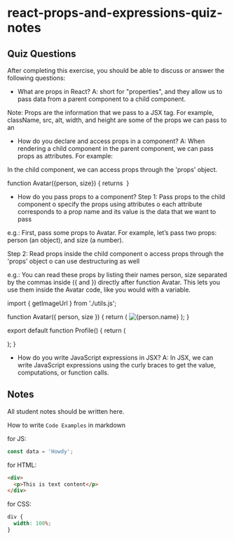 # react-props-and-expressions-quiz-notes

## Quiz Questions

After completing this exercise, you should be able to discuss or answer the following questions:

- What are props in React?
  A: short for "properties", and they allow us to pass data from a parent component to a child component.

Note:
Props are the information that we pass to a JSX tag.
For example, className, src, alt, width, and height are some of the props we can pass to an <img>

- How do you declare and access props in a component?
  A: When rendering a child component in the parent component, we can pass props as attributes.
  For example: <Avatar size={100} />

In the child component, we can access props through the 'props' object.

function Avatar({person, size}) {
returns <img width={size} />
}

- How do you pass props to a component?
  Step 1: Pass props to the child component
  o specify the props using attributes
  o each attribute corresponds to a prop name and its value is the data that we want to pass

e.g.: First, pass some props to Avatar. For example, let’s pass two props: person (an object), and size (a number).

Step 2: Read props inside the child component
o access props through the 'props' object
o can use destructuring as well

e.g.: You can read these props by listing their names person, size separated by the commas inside ({ and }) directly after function Avatar. This lets you use them inside the Avatar code, like you would with a variable.

import { getImageUrl } from './utils.js';

function Avatar({ person, size }) {
return (
<img
      className="avatar"
      src={getImageUrl(person)}
      alt={person.name}
      width={size}
      height={size}
    />
);
}

export default function Profile() {
return (
<div>
<Avatar
size={100}
person={{
          name: 'Katsuko Saruhashi',
          imageId: 'YfeOqp2'
        }}
/>
<Avatar
size={80}
person={{
          name: 'Aklilu Lemma',
          imageId: 'OKS67lh'
        }}
/>
<Avatar
size={50}
person={{
          name: 'Lin Lanying',
          imageId: '1bX5QH6'
        }}
/>
</div>
);
}

- How do you write JavaScript expressions in JSX?
  A: In JSX, we can write JavaScript expressions using the curly braces to get the value, computations, or function calls.

## Notes

All student notes should be written here.

How to write `Code Examples` in markdown

for JS:

```javascript
const data = 'Howdy';
```

for HTML:

```html
<div>
  <p>This is text content</p>
</div>
```

for CSS:

```css
div {
  width: 100%;
}
```
